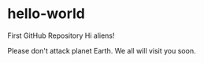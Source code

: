 # hello-world
First GitHub Repository
Hi aliens!

Please don't attack planet Earth.
We all will visit you soon.
